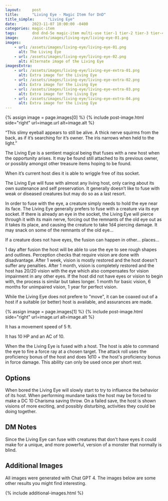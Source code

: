 ```yaml
---
layout:     post
title:      "Living Eye - Magic Item for DnD"
title_simple:      "Living Eye"
date:       2023-11-07 10:00:00 -0400
categories: magic-item
tags:       dnd dnd-5e magic-item multi-use tier-1 tier-2 tier-3 tier-4 sentient
image:      /assets/images/living-eye/living-eye-01.png
images:
    - url: /assets/images/living-eye/living-eye-01.png
      alt: The Living Eye
    - url: /assets/images/living-eye/living-eye-02.png
      alt: Alternate image of the Living Eye
imagesExtra:
    - url: /assets/images/living-eye/living-eye-extra-01.png
      alt: Extra image for the Living Eye
    - url: /assets/images/living-eye/living-eye-extra-02.png
      alt: Extra image for the Living Eye
    - url: /assets/images/living-eye/living-eye-extra-03.png
      alt: Extra image for the Living Eye
    - url: /assets/images/living-eye/living-eye-extra-04.png
      alt: Extra image for the Living Eye
---
```



{% assign image = page.images[0] %}
{% include post-image.html side="right" url=image.url alt=image.alt %}


“This slimy eyeball appears to still be alive. A thick nerve squirms from the back, as if it’s searching for it’s owner. The iris narrows when held to the light.”

The Living Eye is a sentient magical being that fuses with a new host when the opportunity arises. It may be found still attached to its previous owner, or possibly amongst other treasure items hoping to be found.

When it’s current host dies it is able to wriggle free of itss socket.

The Living Eye will fuse with almost any living host, only caring about its own sustenance and self preservation. It generally doesn’t like to fuse with weak or diseased creatures but may do so as a last resort.

In order to fuse with the eye, a creature simply needs to hold the eye near its face. The Living Eye generally prefers to fuse with a creature via its eye socket. If there is already an eye in the socket, the Living Eye will pierce through it with its main nerve, forcing out the remnants of the old eye out as it takes its place, and causing the creature to take 1d4 piercing damage. It may snack on some of the remnants of the old eye...

If a creature does not have eyes, the fusion can happen in other... places...

1 day after fusion the host will be able to use the eye to see rough shapes and outlines. Perception checks that require vision are done with disadvantage. After 1 week, vision is mostly restored and the host doesn't suffer any penalties. After 1 month, vision is completely restored and the host has 20/20 vision with the eye which also compensates for vision impairment in any other eyes. If the host did not have eyes or vision to begin with, the process is similar but takes longer. 1 month for basic vision, 6 months for unimpaired vision, 1 year for perfect vision.

While the Living Eye does not prefere to "move", it can be coaxed out of a host if a suitable (or better) host is available, and assurances are made.

{% assign image = page.images[1] %}
{% include post-image.html side="right" url=image.url alt=image.alt %}

It has a movement speed of 5 ft.

It has 10 HP and an AC of 10.

When the the Living Eye is fused with a host. The host is able to command the eye to fire a force ray at a chosen target. The attack roll uses the proficiency bonus of the host and does 1d10 + the host's proficiency bonus in force damage. This ability can only be used once per short rest.


## Options

When bored the Living Eye will slowly start to try to influence the behavior of its host. When performing mundane tasks the host may be forced to make a DC 10 Charisma saving throw. On a failed save, the host is shown visions of more exciting, and possibly disturbing, activities they could be doing together.


## DM Notes

Since the Living Eye can fuse with creatures that don't have eyes it could make for a unique, and more powerful, version of a monster that normally is blind.


## Additional Images

All images were generated with Chat GPT 4. The images below are some other results you might find interesting.

{% include additional-images.html %}
